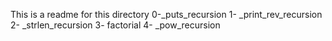This is a readme for this directory
0-_puts_recursion
1- _print_rev_recursion
2- _strlen_recursion
3- factorial
4- _pow_recursion
